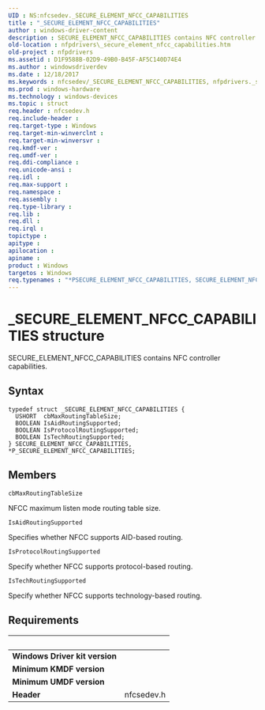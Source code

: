 ```yaml
---
UID : NS:nfcsedev._SECURE_ELEMENT_NFCC_CAPABILITIES
title : "_SECURE_ELEMENT_NFCC_CAPABILITIES"
author : windows-driver-content
description : SECURE_ELEMENT_NFCC_CAPABILITIES contains NFC controller capabilities.
old-location : nfpdrivers\_secure_element_nfcc_capabilities.htm
old-project : nfpdrivers
ms.assetid : D1F9588B-02D9-49B0-B45F-AF5C140D74E4
ms.author : windowsdriverdev
ms.date : 12/18/2017
ms.keywords : nfcsedev/_SECURE_ELEMENT_NFCC_CAPABILITIES, nfpdrivers._secure_element_nfcc_capabilities, PSECURE_ELEMENT_NFCC_CAPABILITIES, SECURE_ELEMENT_NFCC_CAPABILITIES, nfcsedev/P_SECURE_ELEMENT_NFCC_CAPABILITIES, _SECURE_ELEMENT_NFCC_CAPABILITIES, P_SECURE_ELEMENT_NFCC_CAPABILITIES, P_SECURE_ELEMENT_NFCC_CAPABILITIES structure pointer [Near-Field Proximity Drivers], SECURE_ELEMENT_NFCC_CAPABILITIES structure [Near-Field Proximity Drivers], *PSECURE_ELEMENT_NFCC_CAPABILITIES
ms.prod : windows-hardware
ms.technology : windows-devices
ms.topic : struct
req.header : nfcsedev.h
req.include-header : 
req.target-type : Windows
req.target-min-winverclnt : 
req.target-min-winversvr : 
req.kmdf-ver : 
req.umdf-ver : 
req.ddi-compliance : 
req.unicode-ansi : 
req.idl : 
req.max-support : 
req.namespace : 
req.assembly : 
req.type-library : 
req.lib : 
req.dll : 
req.irql : 
topictype : 
apitype : 
apilocation : 
apiname : 
product : Windows
targetos : Windows
req.typenames : "*PSECURE_ELEMENT_NFCC_CAPABILITIES, SECURE_ELEMENT_NFCC_CAPABILITIES"
---
```


# _SECURE_ELEMENT_NFCC_CAPABILITIES structure
SECURE_ELEMENT_NFCC_CAPABILITIES contains NFC controller capabilities.

## Syntax
````
typedef struct _SECURE_ELEMENT_NFCC_CAPABILITIES {
  USHORT  cbMaxRoutingTableSize;
  BOOLEAN IsAidRoutingSupported;
  BOOLEAN IsProtocolRoutingSupported;
  BOOLEAN IsTechRoutingSupported;
} SECURE_ELEMENT_NFCC_CAPABILITIES, *P_SECURE_ELEMENT_NFCC_CAPABILITIES;
````

## Members


`cbMaxRoutingTableSize`

NFCC maximum listen mode routing table size.

`IsAidRoutingSupported`

Specifies whether NFCC supports AID-based routing.

`IsProtocolRoutingSupported`

Specify whether NFCC supports protocol-based routing.

`IsTechRoutingSupported`

Specify whether NFCC supports technology-based routing.


## Requirements
| &nbsp; | &nbsp; |
| ---- |:---- |
| **Windows Driver kit version** |  |
| **Minimum KMDF version** |  |
| **Minimum UMDF version** |  |
| **Header** | nfcsedev.h |